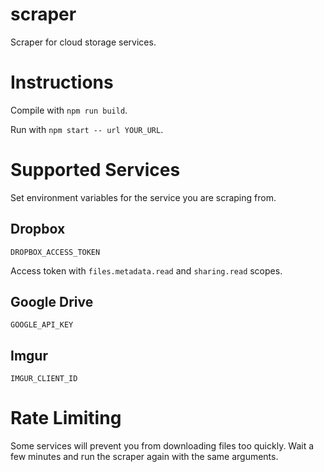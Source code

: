 # scraper

Scraper for cloud storage services.

# Instructions

Compile with `npm run build`.

Run with `npm start -- url YOUR_URL`.

# Supported Services

Set environment variables for the service you are scraping from.

## Dropbox

`DROPBOX_ACCESS_TOKEN`

Access token with `files.metadata.read` and `sharing.read` scopes.

## Google Drive

`GOOGLE_API_KEY`

## Imgur

`IMGUR_CLIENT_ID`

# Rate Limiting

Some services will prevent you from downloading files too quickly. Wait a few minutes and run the scraper again with the same arguments.
